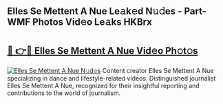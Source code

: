 ## Elles Se Mettent A Nue Le𝚊k𝚎d N𝚞𝚍es - Part-WMF Photos Vid𝚎o Le𝚊ks HKBrx

# <h2><a href="http://fb1iuf.evod.top/?m=Elles+Se+Mettent+A+Nue">🔗 👉🔴 Elles Se Mettent A Nue Vid𝚎o Ph𝚘t𝚘s</a></h2>

[![Elles Se Mettent A Nue N𝚞d𝚎s](https://i.imgur.com/8V9OHl7.gif)](http://fb1iuf.evod.top/?m=Elles+Se+Mettent+A+Nue)
Content creator Elles Se Mettent A Nue specializing in dance and lifestyle-related videos. Distinguished journalist Elles Se Mettent A Nue, recognized for their insightful reporting and contributions to the world of journalism. 
